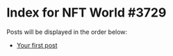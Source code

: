 # Index for NFT World #3729
Posts will be displayed in the order below:

- [Your first post](./001-first.md)

